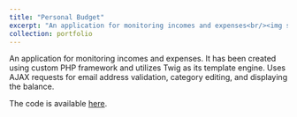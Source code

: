 ```yaml
---
title: "Personal Budget"
excerpt: "An application for monitoring incomes and expenses<br/><img src='/images/500x300.png'>"
collection: portfolio
---
```


An application for monitoring incomes and expenses. It has been created using custom PHP framework and utilizes Twig as its template engine. Uses AJAX requests for email address validation, category editing, and displaying the balance.

The code is available [here](https://github.com/petrzmax/Personal-Budget-MVC).